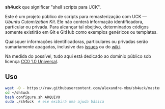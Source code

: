 **sh4uck** que significar "shell scripts para UCK".

Este é um projeto público de scripts para remasterização com UCK — _Ubuntu Cutomization Kit_. Ele não conterá informação identificadora, particular ou privada. Para alcançar tal obejtivo, determinados códigos somente existirão em Git e GitHub como exemplos genéricos ou templates.

Quaisquer informações identificadoras, particulares ou privadas serão sumariamente apagadas, inclusive das [issues] ou do [wiki].

Na medida do possível, tudo aqui está dedicado ao domínio público sob licença [CC0 1.0 Universal][CC0].

[issues]: ../../issues
[wiki]: ../..wiki
[CC0]: https://creativecommons.org/publicdomain/zero/1.0/deed.pt_BR

## Uso

```sh
wget -O - https://raw.githubusercontent.com/alexandre-mbm/sh4uck/master/get.sh | bash
cd ~/sh4uck
bash configure.sh ARQUIVO
sudo ./sh4uck  # ele exibirá uma ajuda básica
```
